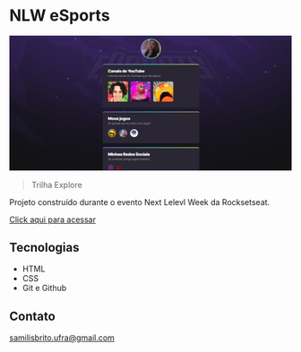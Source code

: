 # NLW eSports

![preview](./.github/preview.png)

>Trilha Explore

Projeto construído durante o evento Next Lelevl Week da Rocksetseat.

[Click aqui para acessar](https://samilisbrito.github.io/nlw/)

## Tecnologias

- HTML
- CSS
- Git e Github

## Contato
samilisbrito.ufra@gmail.com